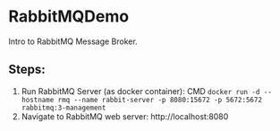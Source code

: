 # RabbitMQDemo

Intro to RabbitMQ Message Broker.

## Steps:
1. Run RabbitMQ Server (as docker container): CMD `docker run -d --hostname rmq --name rabbit-server -p 8080:15672 -p 5672:5672 rabbitmq:3-management`
2. Navigate to RabbitMQ web server: http://localhost:8080
